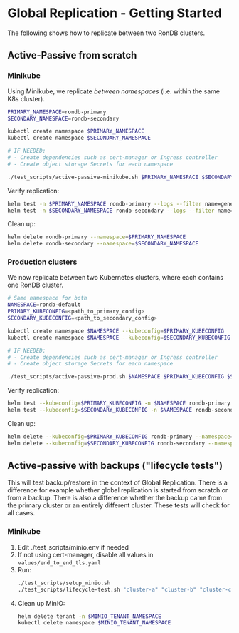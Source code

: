 # Global Replication - Getting Started

The following shows how to replicate between two RonDB clusters.

## Active-Passive from scratch

### Minikube

Using Minikube, we replicate *between namespaces* (i.e. within the same K8s cluster).

```bash
PRIMARY_NAMESPACE=rondb-primary
SECONDARY_NAMESPACE=rondb-secondary

kubectl create namespace $PRIMARY_NAMESPACE
kubectl create namespace $SECONDARY_NAMESPACE

# IF NEEDED:
# - Create dependencies such as cert-manager or Ingress controller
# - Create object storage Secrets for each namespace

./test_scripts/active-passive-minikube.sh $PRIMARY_NAMESPACE $SECONDARY_NAMESPACE
```

Verify replication:

```bash
helm test -n $PRIMARY_NAMESPACE rondb-primary --logs --filter name=generate-data
helm test -n $SECONDARY_NAMESPACE rondb-secondary --logs --filter name=verify-data
```

Clean up:

```bash
helm delete rondb-primary --namespace=$PRIMARY_NAMESPACE
helm delete rondb-secondary --namespace=$SECONDARY_NAMESPACE
```

### Production clusters

We now replicate between two Kubernetes clusters, where each contains one RonDB cluster.

```bash
# Same namespace for both
NAMESPACE=rondb-default
PRIMARY_KUBECONFIG=<path_to_primary_config>
SECONDARY_KUBECONFIG=<path_to_secondary_config>

kubectl create namespace $NAMESPACE --kubeconfig=$PRIMARY_KUBECONFIG
kubectl create namespace $NAMESPACE --kubeconfig=$SECONDARY_KUBECONFIG

# IF NEEDED:
# - Create dependencies such as cert-manager or Ingress controller
# - Create object storage Secrets for each namespace

./test_scripts/active-passive-prod.sh $NAMESPACE $PRIMARY_KUBECONFIG $SECONDARY_KUBECONFIG
```

Verify replication:

```bash
helm test --kubeconfig=$PRIMARY_KUBECONFIG -n $NAMESPACE rondb-primary --logs --filter name=generate-data
helm test --kubeconfig=$SECONDARY_KUBECONFIG -n $NAMESPACE rondb-secondary --logs --filter name=verify-data
```

Clean up:

```bash
helm delete --kubeconfig=$PRIMARY_KUBECONFIG rondb-primary --namespace=$NAMESPACE
helm delete --kubeconfig=$SECONDARY_KUBECONFIG rondb-secondary --namespace=$NAMESPACE
```

## Active-passive with backups ("lifecycle tests")

This will test backup/restore in the context of Global Replication. There is a difference for example whether global replication is started from scratch or from a backup. There is also a difference whether the backup came from the primary cluster or an entirely different cluster. These tests will check for all cases.

### Minikube

1. Edit ./test_scripts/minio.env if needed
2. If not using cert-manager, disable all values in `values/end_to_end_tls.yaml`
3. Run:
    ```bash
    ./test_scripts/setup_minio.sh
    ./test_scripts/lifecycle-test.sh "cluster-a" "cluster-b" "cluster-c" "cluster-d"
    ```
4. Clean up MinIO:
    ```bash
    helm delete tenant -n $MINIO_TENANT_NAMESPACE
    kubectl delete namespace $MINIO_TENANT_NAMESPACE
    ```
